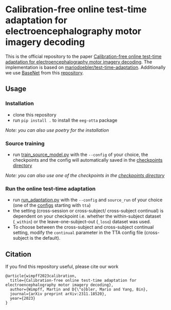 # Calibration-free online test-time adaptation for electroencephalography motor imagery decoding

This is the official repository to the paper [Calibration-free online test-time adaptation for electroencephalography motor imagery decoding](https://arxiv.org/abs/2311.18520). The implementation is based on [mariodoebler/test-time-adaptation](https://github.com/mariodoebler/test-time-adaptation). Additionally we use [BaseNet](https://arxiv.org/abs/2310.11198) from this [repository](https://github.com/martinwimpff/channel-attention).

## Usage
### Installation
- clone this repository
- run `pip install .` to install the `eeg-otta` package

_Note: you can also use poetry for the installation_
### Source training
- run [train_source_model.py](eeg_otta/train_source_model.py) with the `--config` of your choice, the checkpoints and the config will automatically saved in the [checkpoints directory](checkpoints)

_Note: you can also use one of the checkpoints in the [checkpoints directory](checkpoints)_
### Run the online test-time adaptation
- run [run_adaptation.py](eeg_otta/run_adaptation.py) with the `--config` and `source_run` of your choice (one of the [configs](configs) starting with `tta`)
- the setting (cross-session or cross-subject/ cross-subject continual) is dependent on your checkpoint i.e. 
whether the within-subject dataset (`_within`) or the leave-one-subject-out (`_loso`) dataset was used. 
- To choose between the cross-subject and cross-subject continual setting, modify the `continual` parameter in the TTA config file (cross-subject is the default).


## Citation
If you find this repository useful, please cite our work
```
@article{wimpff2023calibration,
  title={Calibration-free online test-time adaptation for electroencephalography motor imagery decoding},
  author={Wimpff, Martin and D{\"o}bler, Mario and Yang, Bin},
  journal={arXiv preprint arXiv:2311.18520},
  year={2023}
}
```